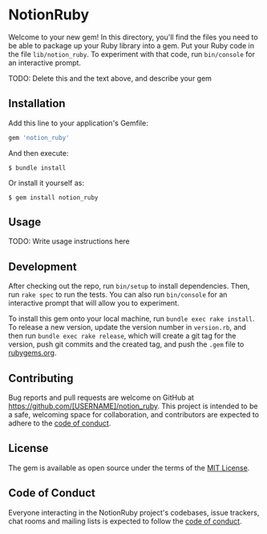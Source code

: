 # NotionRuby

Welcome to your new gem! In this directory, you'll find the files you need to be able to package up your Ruby library into a gem. Put your Ruby code in the file `lib/notion_ruby`. To experiment with that code, run `bin/console` for an interactive prompt.

TODO: Delete this and the text above, and describe your gem

## Installation

Add this line to your application's Gemfile:

```ruby
gem 'notion_ruby'
```

And then execute:

    $ bundle install

Or install it yourself as:

    $ gem install notion_ruby

## Usage

TODO: Write usage instructions here

## Development

After checking out the repo, run `bin/setup` to install dependencies. Then, run `rake spec` to run the tests. You can also run `bin/console` for an interactive prompt that will allow you to experiment.

To install this gem onto your local machine, run `bundle exec rake install`. To release a new version, update the version number in `version.rb`, and then run `bundle exec rake release`, which will create a git tag for the version, push git commits and the created tag, and push the `.gem` file to [rubygems.org](https://rubygems.org).

## Contributing

Bug reports and pull requests are welcome on GitHub at https://github.com/[USERNAME]/notion_ruby. This project is intended to be a safe, welcoming space for collaboration, and contributors are expected to adhere to the [code of conduct](https://github.com/[USERNAME]/notion_ruby/blob/master/CODE_OF_CONDUCT.md).

## License

The gem is available as open source under the terms of the [MIT License](https://opensource.org/licenses/MIT).

## Code of Conduct

Everyone interacting in the NotionRuby project's codebases, issue trackers, chat rooms and mailing lists is expected to follow the [code of conduct](https://github.com/[USERNAME]/notion_ruby/blob/master/CODE_OF_CONDUCT.md).

